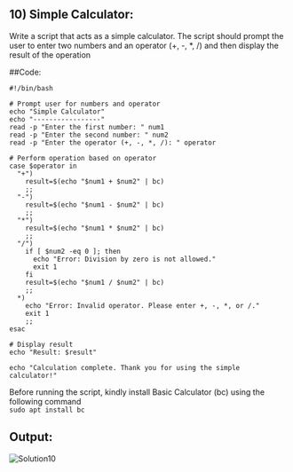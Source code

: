 ## 10) Simple Calculator:
Write a script that acts as a simple calculator. The script should prompt the user to enter two numbers and an operator (+, -, *, /) and then display the result of the operation

##Code:

```
#!/bin/bash

# Prompt user for numbers and operator
echo "Simple Calculator"
echo "-----------------"
read -p "Enter the first number: " num1
read -p "Enter the second number: " num2
read -p "Enter the operator (+, -, *, /): " operator

# Perform operation based on operator
case $operator in
  "+")
    result=$(echo "$num1 + $num2" | bc)
    ;;
  "-")
    result=$(echo "$num1 - $num2" | bc)
    ;;
  "*")
    result=$(echo "$num1 * $num2" | bc)
    ;;
  "/")
    if [ $num2 -eq 0 ]; then
      echo "Error: Division by zero is not allowed."
      exit 1
    fi
    result=$(echo "$num1 / $num2" | bc)
    ;;
  *)
    echo "Error: Invalid operator. Please enter +, -, *, or /."
    exit 1
    ;;
esac

# Display result
echo "Result: $result"

echo "Calculation complete. Thank you for using the simple calculator!"

```
Before running the script, kindly install Basic Calculator (bc) using the following command   
`sudo apt install bc`

## Output:
![Solution10](https://github.com/user-attachments/assets/dac13ab5-3b10-4130-96ab-53d6f4c01701)

